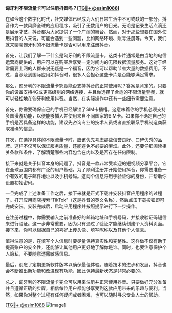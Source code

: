 **匈牙利不限流量卡可以注册抖音吗？[[TG💪+ @esim1088](https://t.me/s/esim1088)]**

在如今这个数字化时代，社交媒体已经成为人们日常生活中不可或缺的一部分。抖音作为一款风靡全球的应用程序，吸引了无数用户的目光。无论是记录生活点滴还是展示才艺，抖音都为大家提供了一个广阔的舞台。然而，对于那些想要在国外使用抖音的人来说，可能会遇到一些问题，比如网络环境、账号注册等。今天，我们就来聊聊匈牙利的不限流量卡是否可以用来注册抖音。

首先，让我们了解一下什么是匈牙利的不限流量卡。这类卡片通常是由当地的电信运营商提供的，用户可以在购买后享受一定时间内的无限数据流量服务。这对于经常需要上网的人群来说无疑是一个福音，因为它可以帮助节省大量的数据费用。不过，当涉及到国际应用如抖音时，很多人会担心这些卡片是否能够满足需求。

那么，匈牙利的不限流量卡究竟能否支持抖音的正常使用呢？答案是肯定的。只要你的设备支持4G或更高级别的网络连接，并且你选择了合适的不限流量套餐，就可以轻松地在匈牙利使用抖音。当然，在实际操作中还有一些细节需要注意。

首先，你需要确保自己的手机已经解锁了SIM卡插槽。这意味着你的手机必须支持多国漫游功能，以便能够插入并使用来自不同国家的SIM卡。如果你不确定自己的手机是否具备这样的功能，建议先咨询专业的技术人员或者直接联系手机制造商获取准确的信息。

其次，在选择具体的不限流量卡时，应该优先考虑那些信誉良好、口碑优秀的品牌。这样不仅可以保证服务质量，还能避免不必要的麻烦。此外，还要仔细阅读相关条款和条件，了解清楚哪些内容包含在内以及是否存在任何限制。

接下来就是关于抖音本身的问题了。抖音是一款非常受欢迎的短视频分享平台，它在全球范围内都有广泛的用户基础。为了顺利注册并开始使用抖音，你需要准备一个有效的电子邮件地址以及手机号码。这两个信息将用于验证你的身份，并帮助你设置初始密码。

一旦完成了上述准备工作之后，接下来就是正式下载并安装抖音应用程序的过程了。打开应用商店搜索“TikTok”（这是抖音的英文名称），然后点击下载按钮即可完成安装。安装完成后，启动应用程序并按照提示进行下一步操作。

在注册过程中，你需要输入之前准备好的邮箱地址和手机号码，并接收验证码短信来进行验证。这一步非常重要，因为只有通过了验证才能继续创建个人资料页面。接下来，你可以根据自己的喜好上传头像、填写昵称以及其他个人信息。

值得注意的是，在填写个人信息时要尽量保持真实性和完整性。这样做不仅有助于提高账户的安全性，还能够让其他用户更好地了解你是谁。同时，也要注意保护个人隐私，不要随意透露敏感信息。

最后，别忘了定期更新软件版本以确保最佳体验。随着技术的进步和发展，抖音也会不断推出新功能和改进现有功能，因此保持最新状态是非常必要的。

总之，匈牙利的不限流量卡完全可以用来注册并正常使用抖音。只要做好充分准备并且遵循正确的步骤，相信每位用户都能够享受到这款应用带来的乐趣与便利。当然，如果你对整个过程有任何疑问或者困难，也可以随时寻求专业人士的帮助。

[[TG💪+ @esim1088](https://t.me/s/esim1088) ![Image](https://i.postimg.cc/4NQfJmqS/Snipaste-2025-05-13-00-14-12.png)]